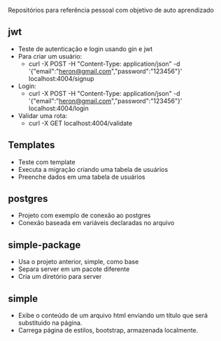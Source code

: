 Repositórios para referência pessoal com objetivo de auto aprendizado

## jwt 
- Teste de autenticação e login usando gin e jwt
- Para criar um usuário:
  - curl -X POST -H "Content-Type: application/json" -d '{"email":"heron@gmail.com","password":"123456"}' localhost:4004/signup
- Login:
  - curl -X POST -H "Content-Type: application/json" -d '{"email":"heron@gmail.com","password":"123456"}'  localhost:4004/login
- Validar uma rota:
  - curl -X GET localhost:4004/validate 
## Templates
- Teste com template
- Executa a migração criando uma tabela de usuários 
- Preenche dados em uma tabela de usuários

## postgres
- Projeto com exemplo de conexão ao postgres
- Conexão baseada em variáveis declaradas no arquivo

## simple-package
- Usa o projeto anterior, simple, como base
- Separa server em um pacote diferente
- Cria um diretório para server
  
## simple
- Exibe o conteúdo de um arquivo html enviando um título que será substituido na página.
- Carrega página de estilos, bootstrap, armazenada localmente.
